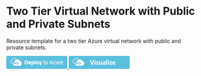 # Two Tier Virtual Network with Public and Private Subnets

Resource template for a two tier Azure virtual network with public and private subnets.

<a href="https://portal.azure.com/#create/Microsoft.Template/uri/https%3A%2F%2Fraw.githubusercontent.com%2Fmcsheaj%2Fazure-wordpress-high-availability-blog%2Fmaster%2Ftwo-tier-vnet%2Fazuredeploy.json" target="_blank">
    <img src="https://raw.githubusercontent.com/Azure/azure-quickstart-templates/master/1-CONTRIBUTION-GUIDE/images/deploytoazure.png"/>
</a>
<a href="http://armviz.io/#/?load=https%3A%2F%2Fraw.githubusercontent.com%2Fmcsheaj%2Fazure-wordpress-high-availability-blog%2Fmaster%2Ftwo-tier-vnet%2Fazuredeploy.json" target="_blank">
    <img src="https://raw.githubusercontent.com/Azure/azure-quickstart-templates/master/1-CONTRIBUTION-GUIDE/images/visualizebutton.png"/>
</a>
